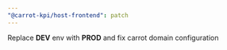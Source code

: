 ```yaml
---
"@carrot-kpi/host-frontend": patch
---
```


Replace **DEV** env with **PROD** and fix carrot domain configuration

